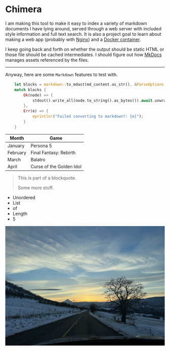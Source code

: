 # Chimera

I am making this tool to make it easy to index a variety of markdown documents I have
lying around, served through a web server with included style information and full
text search. It is also a project goal to learn about making a web app (probably with
[Nginx](https://nginx.org/en/)) and a [Docker container](https://www.docker.com/).

I keep going back and forth on whether the output should be static HTML or those file
should be cached intermediates. I should figure out how [MkDocs](https://github.com/mkdocs)
manages assets referenced by the files.

-----------------

Anyway, here are some `Markdown` features to test with.

```rust
    let blocks = markdown::to_mdast(md_content.as_str(), &ParseOptions::default());
    match blocks {
        Ok(node) => {
            stdout().write_all(node.to_string().as_bytes()).await.unwrap();
        },
        Err(e) => {
            eprintln!("Failed converting to markdown?: {e}");
        }
    }
```

| Month    | Game                     |
| -------- | ----------------------   |
| January  | Persona 5                |
| February | Final Fantasy: Rebirth   |
| March    | Balatro                  |
| April    | Curse of the Golden Idol |

> This is part of a blockquote.
>
> Some more stuff.

* Unordered
* List
* of
* Length
* 5

![sky-box](documentation-img-1.jpg)
